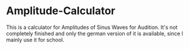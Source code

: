 # Amplitude-Calculator
This is a calculator for Amplitudes of Sinus Waves for Audition. 
It's not completely finished and only the german version of it is available, since I mainly use it for school.